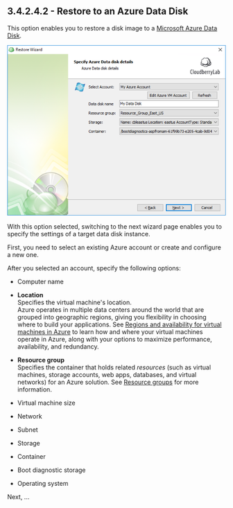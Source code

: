 ## 3.4.2.4.2 - Restore to an Azure Data Disk

This option enables you to restore a disk image to a [Microsoft Azure Data Disk](https://docs.microsoft.com/en-us/azure/virtual-machines/windows/about-disks-and-vhds).

![](/assets/restore-azure-data-disk-account.png)

With this option selected, switching to the next wizard page enables you to specify the settings of a target data disk instance.

First, you need to select an existing Azure account or create and configure a new one.

After you selected an account, specify the following options:

* Computer name
* **Location**  
  Specifies the virtual machine's location.  
  Azure operates in multiple data centers around the world that are grouped into geographic regions, giving you flexibility in choosing where to build your applications. See [Regions and availability for virtual machines in Azure](https://docs.microsoft.com/en-us/azure/virtual-machines/windows/regions-and-availability) to learn how and where your virtual machines operate in Azure, along with your options to maximize performance, availability, and redundancy.

* **Resource group**  
  Specifies the container that holds related _resources_ \(such as virtual machines, storage accounts, web apps, databases, and virtual networks\) for an Azure solution. See [Resource groups](https://docs.microsoft.com/en-us/azure/azure-resource-manager/resource-group-overview#resource-groups) for more information.

* Virtual machine size

* Network

* Subnet
* Storage
* Container
* Boot diagnostic storage
* Operating system

Next, ...

